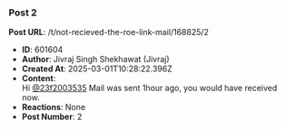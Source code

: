 ### Post 2
**Post URL**: /t/not-recieved-the-roe-link-mail/168825/2
- **ID**: 601604
- **Author**: Jivraj Singh Shekhawat (Jivraj)
- **Created At**: 2025-03-01T10:28:22.396Z
- **Content**:  
  Hi <a class="mention" href="/u/23f2003535">@23f2003535</a>
Mail was sent 1hour ago, you would have received now.
- **Reactions**: None
- **Post Number**: 2

